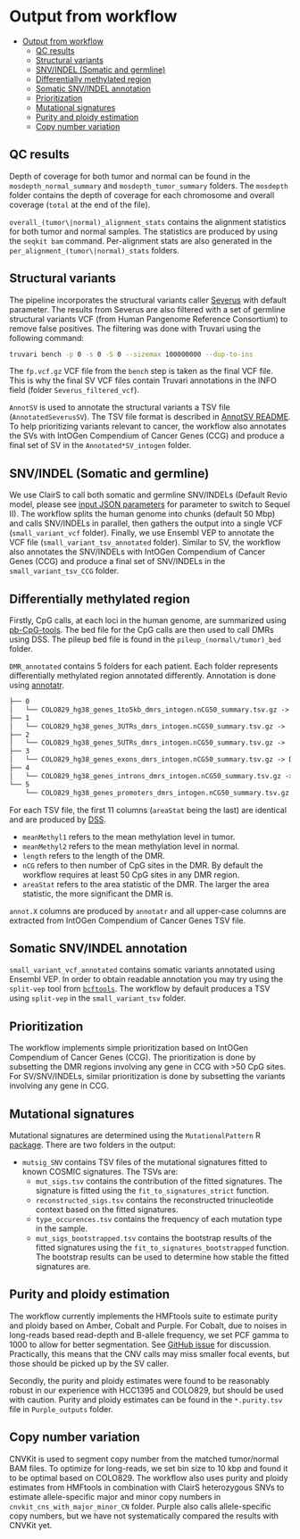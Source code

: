 # Output from workflow

- [Output from workflow](#output-from-workflow)
  - [QC results](#qc-results)
  - [Structural variants](#structural-variants)
  - [SNV/INDEL (Somatic and germline)](#snvindel-somatic-and-germline)
  - [Differentially methylated region](#differentially-methylated-region)
  - [Somatic SNV/INDEL annotation](#somatic-snvindel-annotation)
  - [Prioritization](#prioritization)
  - [Mutational signatures](#mutational-signatures)
  - [Purity and ploidy estimation](#purity-and-ploidy-estimation)
  - [Copy number variation](#copy-number-variation)

## QC results

Depth of coverage for both tumor and normal can be found in the `mosdepth_normal_summary` and `mosdepth_tumor_summary` folders. 
The `mosdepth` folder contains the depth of coverage for each chromosome and overall coverage (`total` at the end of the file).

`overall_(tumor\|normal)_alignment_stats` contains the alignment statistics for both tumor and normal samples. The statistics are produced by
using the `seqkit bam` command. Per-alignment stats are also generated in the `per_alignment_(tumor\|normal)_stats` folders.

## Structural variants

The pipeline incorporates the structural variants caller [Severus](https://github.com/KolmogorovLab/Severus) with default parameter. The results from Severus are also
filtered with a set of germline structural variants VCF (from Human Pangenome Reference Consortium) to remove false positives. The filtering was done with Truvari using the following command:

``` bash
truvari bench -p 0 -s 0 -S 0 --sizemax 100000000 --dup-to-ins
```

The `fp.vcf.gz` VCF file from the `bench` step is taken as the final VCF file. This is why the final SV VCF files contain Truvari annotations in the INFO field (folder `Severus_filtered_vcf`).

 `AnnotSV` is used to annotate the structural variants a TSV file (`AnnotatedSeverusSV`). The TSV file format is described in [AnnotSV README](https://github.com/lgmgeo/AnnotSV/blob/master/README.AnnotSV_latest.pdf).
To help prioritizing variants relevant to cancer, the workflow also annotates the SVs with IntOGen Compendium of Cancer Genes (CCG) and produce a final set of SV in the `Annotated*SV_intogen` folder.

## SNV/INDEL (Somatic and germline)

We use ClairS to call both somatic and germline SNV/INDELs (Default Revio model, please see [input JSON parameters](step-by-step.md#input-json-parameters) 
for parameter to switch to Sequel II). The workflow splits the human genome into chunks (default 50 Mbp) and calls SNV/INDELs in parallel, then gathers
the output into a single VCF (`small_variant_vcf` folder). Finally, we use Ensembl VEP to annotate the VCF file (`small_variant_tsv_annotated` folder). Similar to SV, the workflow also annotates the SNV/INDELs with IntOGen Compendium of Cancer Genes (CCG) and produce a final set of SNV/INDELs in the `small_variant_tsv_CCG` folder.

## Differentially methylated region

Firstly, CpG calls, at each loci in the human genome, are summarized using [pb-CpG-tools](https://github.com/PacificBiosciences/pb-CpG-tools). The bed file for the CpG calls are then used to call DMRs using DSS. The pileup bed file is found in the `pileup_(normal\/tumor)_bed` folder.

`DMR_annotated` contains 5 folders for each patient. Each folder represents differentially methylated region 
annotated differently. Annotation is done using [annotatr](https://bioconductor.org/packages/devel/bioc/vignettes/annotatr/inst/doc/annotatr-vignette.html).

``` markdown
├── 0
│   └── COLO829_hg38_genes_1to5kb_dmrs_intogen.nCG50_summary.tsv.gz -> DMRs that are 1 to 5 kbp away from TSS of genes
├── 1
│   └── COLO829_hg38_genes_3UTRs_dmrs_intogen.nCG50_summary.tsv.gz ->  DMRs that are 3'UTR of genes
├── 2
│   └── COLO829_hg38_genes_5UTRs_dmrs_intogen.nCG50_summary.tsv.gz ->  DMRs that are 5'UTR of genes
├── 3
│   └── COLO829_hg38_genes_exons_dmrs_intogen.nCG50_summary.tsv.gz -> DMRs that are exons of genes
├── 4
│   └── COLO829_hg38_genes_introns_dmrs_intogen.nCG50_summary.tsv.gz -> DMRs that are introns of genes
└── 5
    └── COLO829_hg38_genes_promoters_dmrs_intogen.nCG50_summary.tsv.gz -> DMRs that are (known) promoters of genes
```

For each TSV file, the first 11 columns (`areaStat` being the last) are identical and 
are produced by [DSS](https://bioconductor.org/packages/release/bioc/html/DSS.html). 
- `meanMethyl1` refers to the mean methylation level in tumor.
- `meanMethyl2` refers to the mean methylation level in normal.
- `length` refers to the length of the DMR.
- `nCG` refers to then number of CpG sites in the DMR. By default the workflow requires at least 50 CpG sites in any DMR region.
- `areaStat` refers to the area statistic of the DMR. The larger the area statistic, the more significant the DMR is.

`annot.X` columns are produced by `annotatr` and all upper-case columns are extracted from IntOGen Compendium of Cancer Genes TSV file.

## Somatic SNV/INDEL annotation

`small_variant_vcf_annotated` contains somatic variants annotated using Ensembl VEP. In order to obtain readable annotation 
you may try using the `split-vep` tool from [`bcftools`](https://samtools.github.io/bcftools/howtos/plugin.split-vep.html). The workflow
by default produces a TSV using `split-vep` in the `small_variant_tsv` folder.

## Prioritization

The workflow implements simple prioritization based on IntOGen Compendium of Cancer Genes (CCG). The prioritization is done by
subsetting the DMR regions involving any gene in CCG with >50 CpG sites. For SV/SNV/INDELs, similar prioritization is done
by subsetting the variants involving any gene in CCG.

## Mutational signatures

Mutational signatures are determined using the `MutationalPattern` R [package](https://bioconductor.org/packages/release/bioc/html/MutationalPatterns.html).
There are two folders in the output:
- `mutsig_SNV` contains TSV files of the mutational signatures fitted to known COSMIC signatures. The TSVs are:
  - `mut_sigs.tsv` contains the contribution of the fitted signatures. The signature is fitted using the `fit_to_signatures_strict` function.
  - `reconstructed_sigs.tsv` contains the reconstructed trinucleotide context based on the fitted signatures.
  - `type_occurences.tsv` contains the frequency of each mutation type in the sample.
  - `mut_sigs_bootstrapped.tsv` contains the bootstrap results of the fitted signatures using the `fit_to_signatures_bootstrapped` function.
    The bootstrap results can be used to determine how stable the fitted signatures are.

## Purity and ploidy estimation

The workflow currently implements the HMFtools suite to estimate purity and ploidy based on Amber, Cobalt and Purple. 
For Cobalt, due to noises in long-reads based read-depth and B-allele frequency, we set PCF gamma to 1000 to allow for 
better segmentation. See [GitHub issue](https://github.com/hartwigmedical/hmftools/issues/485) for discussion. Practically, this means
that the CNV calls may miss smaller focal events, but those should be picked up by the SV caller.

Secondly, the purity and ploidy estimates were found to be reasonably robust in our experience with HCC1395 and COLO829, 
but should be used with caution. Purity and ploidy estimates can be found in the `*.purity.tsv` file in `Purple_outputs` folder.

## Copy number variation

CNVKit is used to segment copy number from the matched tumor/normal BAM files. To optimize for long-reads, we set bin size to 10 kbp and found
it to be optimal based on COLO829. The workflow also uses purity and ploidy estimates from HMFtools in combination with ClairS heterozygous SNVs
to estimate allele-specific major and minor copy numbers in `cnvkit_cns_with_major_minor_CN` folder. Purple also calls allele-specific copy numbers, but we have not systematically compared the results with CNVKit yet.
